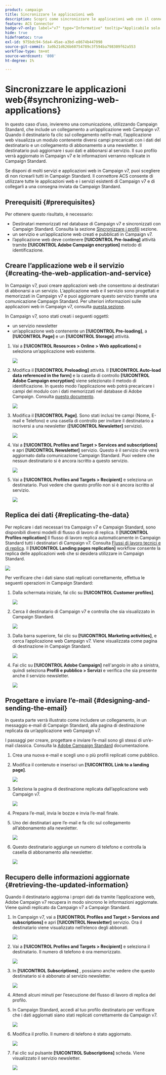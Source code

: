 ```yaml
---
product: campaign
title: Sincronizzare le applicazioni web
description: Scopri come sincronizzare le applicazioni web con il connettore ACS
feature: ACS Connector
badge-v7-only: label="v7" type="Informative" tooltip="Applicabile solo a Campaign Classic v7"
hide: true
hidefromtoc: true
exl-id: 975bdc94-5da4-45ae-a3bd-e8674b447098
source-git-commit: 3a9b21d626b60754789c3f594ba798309f62a553
workflow-type: tm+mt
source-wordcount: '808'
ht-degree: 1%

---
```


# Sincronizzare le applicazioni web{#synchronizing-web-applications}



In questo caso d’uso, invieremo una comunicazione, utilizzando Campaign Standard, che include un collegamento a un’applicazione web Campaign v7. Quando il destinatario fa clic sul collegamento nell’e-mail, l’applicazione web visualizza un modulo contenente diversi campi precaricati con i dati del destinatario e un collegamento di abbonamento a una newsletter. Il destinatario può aggiornare i suoi dati e abbonarsi al servizio. Il suo profilo verrà aggiornato in Campaign v7 e le informazioni verranno replicate in Campaign Standard.

Se disponi di molti servizi e applicazioni web in Campaign v7, puoi scegliere di non ricrearli tutti in Campaign Standard. Il connettore ACS consente di utilizzare tutte le applicazioni web e i servizi esistenti di Campaign v7 e di collegarli a una consegna inviata da Campaign Standard.

## Prerequisiti {#prerequisites}

Per ottenere questo risultato, è necessario:

* Destinatari memorizzati nel database di Campaign v7 e sincronizzati con Campaign Standard. Consulta la sezione [Sincronizzare i profili](../../integrations/using/synchronizing-profiles.md) sezione.
* un servizio e un’applicazione web creati e pubblicati in Campaign v7.
* l’applicazione web deve contenere **[!UICONTROL Pre-loading]** attività tramite **[!UICONTROL Adobe Campaign encryption]** metodo di identificazione.

## Creare l’applicazione web e il servizio {#creating-the-web-application-and-service}

In Campaign v7, puoi creare applicazioni web che consentono ai destinatari di abbonarsi a un servizio. L’applicazione web e il servizio sono progettati e memorizzati in Campaign v7 e puoi aggiornare questo servizio tramite una comunicazione Campaign Standard. Per ulteriori informazioni sulle applicazioni web in Campaign v7, consulta [questa sezione](../../web/using/adding-fields-to-a-web-form.md#subscription-checkboxes).

In Campaign v7, sono stati creati i seguenti oggetti:

* un servizio newsletter
* un’applicazione web contenente un **[!UICONTROL Pre-loading]**, a **[!UICONTROL Page]** e un **[!UICONTROL Storage]** attività.

1. Vai a **[!UICONTROL Resources > Online > Web applications]** e seleziona un’applicazione web esistente.

   ![](assets/acs_connect_lp_2.png)

1. Modifica il **[!UICONTROL Preloading]** attività. Il **[!UICONTROL Auto-load data referenced in the form]** e la casella di controllo **[!UICONTROL Adobe Campaign encryption]** viene selezionato il metodo di identificazione. In questo modo l’applicazione web potrà precaricare i campi del modulo con i dati memorizzati nel database di Adobe Campaign. Consulta [questo documento](../../web/using/publishing-a-web-form.md#pre-loading-the-form-data).

   ![](assets/acs_connect_lp_4.png)

1. Modifica il **[!UICONTROL Page]**. Sono stati inclusi tre campi (Nome, E-mail e Telefono) e una casella di controllo per invitare il destinatario a iscriversi a una newsletter (**[!UICONTROL Newsletter]** servizio).

   ![](assets/acs_connect_lp_3.png)

1. Vai a **[!UICONTROL Profiles and Target > Services and subscriptions]** e apri **[!UICONTROL Newsletter]** servizio. Questo è il servizio che verrà aggiornato dalla comunicazione Campaign Standard. Puoi vedere che nessun destinatario si è ancora iscritto a questo servizio.

   ![](assets/acs_connect_lp_5.png)

1. Vai a **[!UICONTROL Profiles and Targets > Recipient]** e seleziona un destinatario. Puoi vedere che questo profilo non si è ancora iscritto al servizio.

   ![](assets/acs_connect_lp_6.png)

## Replica dei dati {#replicating-the-data}

Per replicare i dati necessari tra Campaign v7 e Campaign Standard, sono disponibili diversi modelli di flusso di lavoro di replica. Il **[!UICONTROL Profiles replication]** Il flusso di lavoro replica automaticamente in Campaign Standard tutti i destinatari di Campaign v7. Consulta [Flussi di lavoro tecnici e di replica](../../integrations/using/acs-connector-principles-and-data-cycle.md#technical-and-replication-workflows). Il **[!UICONTROL Landing pages replication]** workflow consente la replica delle applicazioni web che si desidera utilizzare in Campaign Standard.

![](assets/acs_connect_lp_1.png)

Per verificare che i dati siano stati replicati correttamente, effettua le seguenti operazioni in Campaign Standard:

1. Dalla schermata iniziale, fai clic su **[!UICONTROL Customer profiles]**.

   ![](assets/acs_connect_lp_7.png)

1. Cerca il destinatario di Campaign v7 e controlla che sia visualizzato in Campaign Standard.

   ![](assets/acs_connect_lp_8.png)

1. Dalla barra superiore, fai clic su **[!UICONTROL Marketing activities]**, e cerca l’applicazione web Campaign v7. Viene visualizzata come pagina di destinazione in Campaign Standard.

   ![](assets/acs_connect_lp_9.png)

1. Fai clic su **[!UICONTROL Adobe Campaign]** nell&#39;angolo in alto a sinistra, quindi seleziona **Profili e pubblico > Servizi** e verifica che sia presente anche il servizio newsletter.

   ![](assets/acs_connect_lp_10.png)

## Progettare e inviare l’e-mail {#designing-and-sending-the-email}

In questa parte verrà illustrato come includere un collegamento, in un messaggio e-mail di Campaign Standard, alla pagina di destinazione replicata da un’applicazione web Campaign v7.

I passaggi per creare, progettare e inviare l’e-mail sono gli stessi di un’e-mail classica. Consulta la [Adobe Campaign Standard](https://experienceleague.adobe.com/docs/campaign-standard/using/campaign-standard-home.html?lang=it) documentazione.

1. Crea una nuova e-mail e scegli uno o più profili replicati come pubblico.
1. Modifica il contenuto e inserisci un **[!UICONTROL Link to a landing page]**.

   ![](assets/acs_connect_lp_12.png)

1. Seleziona la pagina di destinazione replicata dall’applicazione web Campaign v7.

   ![](assets/acs_connect_lp_13.png)

1. Prepara l’e-mail, invia le bozze e invia l’e-mail finale.
1. Uno dei destinatari apre l’e-mail e fa clic sul collegamento all’abbonamento alla newsletter.

   ![](assets/acs_connect_lp_14.png)

1. Questo destinatario aggiunge un numero di telefono e controlla la casella di abbonamento alla newsletter.

   ![](assets/acs_connect_lp_15.png)

## Recupero delle informazioni aggiornate {#retrieving-the-updated-information}

Quando il destinatario aggiorna i propri dati da tramite l’applicazione web, Adobe Campaign v7 recupera in modo sincrono le informazioni aggiornate. Viene quindi replicato da Campaign v7 a Campaign Standard.

1. In Campaign v7, vai a **[!UICONTROL Profiles and Target > Services and subscriptions]** e apri **[!UICONTROL Newsletter]** servizio. Ora il destinatario viene visualizzato nell’elenco degli abbonati.

   ![](assets/acs_connect_lp_16.png)

1. Vai a **[!UICONTROL Profiles and Targets > Recipient]** e seleziona il destinatario. Il numero di telefono è ora memorizzato.

   ![](assets/acs_connect_lp_17.png)

1. In **[!UICONTROL Subscriptions]** , possiamo anche vedere che questo destinatario si è abbonato al servizio newsletter.

   ![](assets/acs_connect_lp_18.png)

1. Attendi alcuni minuti per l’esecuzione del flusso di lavoro di replica del profilo.
1. In Campaign Standard, accedi al tuo profilo destinatario per verificare che i dati aggiornati siano stati replicati correttamente da Campaign v7.

   ![](assets/acs_connect_lp_19.png)

1. Modifica il profilo. Il numero di telefono è stato aggiornato.

   ![](assets/acs_connect_lp_20.png)

1. Fai clic sul pulsante **[!UICONTROL Subscriptions]** scheda. Viene visualizzato il servizio newsletter.

   ![](assets/acs_connect_lp_21.png)
